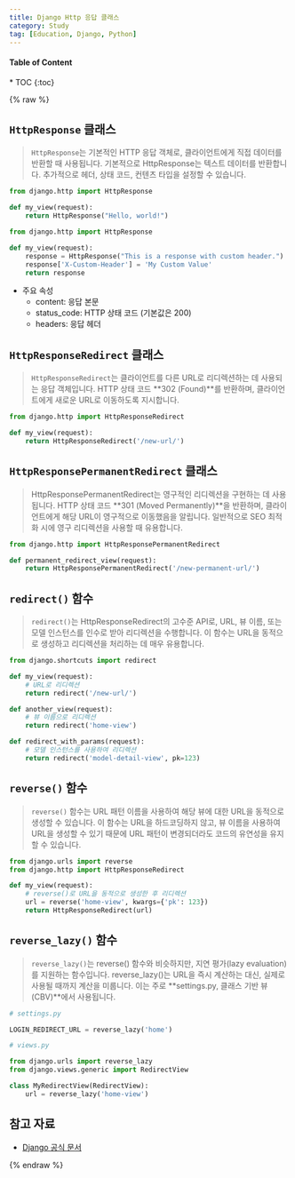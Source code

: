 ```yaml
---
title: Django Http 응답 클래스
category: Study
tag: [Education, Django, Python]
---
```


<nav class='post-toc' markdown='1'>
  <h4>Table of Content</h4>
* TOC
{:toc}
</nav>

{% raw %}

## `HttpResponse` 클래스
> `HttpResponse`는 기본적인 HTTP 응답 객체로, 클라이언트에게 직접 데이터를 반환할 때 사용됩니다.
기본적으로 HttpResponse는 텍스트 데이터를 반환합니다. 추가적으로 헤더, 상태 코드, 컨텐츠 타입을 설정할 수 있습니다.

```python
from django.http import HttpResponse

def my_view(request):
    return HttpResponse("Hello, world!")
```

```python
from django.http import HttpResponse

def my_view(request):
    response = HttpResponse("This is a response with custom header.")
    response['X-Custom-Header'] = 'My Custom Value'
    return response
```

* 주요 속성
    * content: 응답 본문
    * status_code: HTTP 상태 코드 (기본값은 200)
    * headers: 응답 헤더


## `HttpResponseRedirect` 클래스
> `HttpResponseRedirect`는 클라이언트를 다른 URL로 리디렉션하는 데 사용되는 응답 객체입니다.
HTTP 상태 코드 **302 (Found)**를 반환하며, 클라이언트에게 새로운 URL로 이동하도록 지시합니다.

```python
from django.http import HttpResponseRedirect

def my_view(request):
    return HttpResponseRedirect('/new-url/')
```

## `HttpResponsePermanentRedirect` 클래스
> HttpResponsePermanentRedirect는 영구적인 리디렉션을 구현하는 데 사용됩니다. 
HTTP 상태 코드 **301 (Moved Permanently)**을 반환하며, 클라이언트에게 해당 URL이 영구적으로 이동했음을 알립니다.
일반적으로 SEO 최적화 시에 영구 리디렉션을 사용할 때 유용합니다.

```python
from django.http import HttpResponsePermanentRedirect

def permanent_redirect_view(request):
    return HttpResponsePermanentRedirect('/new-permanent-url/')
```

## `redirect()` 함수
> `redirect()`는 HttpResponseRedirect의 고수준 API로, URL, 뷰 이름, 또는 모델 인스턴스를 인수로 받아 리디렉션을 수행합니다.
이 함수는 URL을 동적으로 생성하고 리디렉션을 처리하는 데 매우 유용합니다.

```python
from django.shortcuts import redirect

def my_view(request):
    # URL로 리디렉션
    return redirect('/new-url/')

def another_view(request):
    # 뷰 이름으로 리디렉션
    return redirect('home-view')

def redirect_with_params(request):
    # 모델 인스턴스를 사용하여 리디렉션
    return redirect('model-detail-view', pk=123)
```

## `reverse()` 함수
> `reverse()` 함수는 URL 패턴 이름을 사용하여 해당 뷰에 대한 URL을 동적으로 생성할 수 있습니다.
이 함수는 URL을 하드코딩하지 않고, 뷰 이름을 사용하여 URL을 생성할 수 있기 때문에 URL 패턴이 변경되더라도 코드의 유연성을 유지할 수 있습니다.

```python
from django.urls import reverse
from django.http import HttpResponseRedirect

def my_view(request):
    # reverse()로 URL을 동적으로 생성한 후 리디렉션
    url = reverse('home-view', kwargs={'pk': 123})
    return HttpResponseRedirect(url)
```

## `reverse_lazy()` 함수
> `reverse_lazy()`는 reverse() 함수와 비슷하지만, 지연 평가(lazy evaluation)를 지원하는 함수입니다.
reverse_lazy()는 URL을 즉시 계산하는 대신, 실제로 사용될 때까지 계산을 미룹니다. 이는 주로 **settings.py, 클래스 기반 뷰(CBV)**에서 사용됩니다.

```python
# settings.py

LOGIN_REDIRECT_URL = reverse_lazy('home')
```

```python
# views.py

from django.urls import reverse_lazy
from django.views.generic import RedirectView

class MyRedirectView(RedirectView):
    url = reverse_lazy('home-view')
```

## 참고 자료
* [Django 공식 문서](https://docs.djangoproject.com/en/stable/)

{% endraw %}